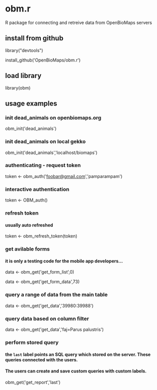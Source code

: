 # obm.r
R package for connecting and retreive data from OpenBioMaps servers

## install from github

library("devtools")

install_github('OpenBioMaps/obm.r')

## load library

library(obm)

## usage examples

### init dead_animals on openbiomaps.org
obm_init('dead_animals')

### init dead_animals on local gekko
obm_init('dead_animals','localhost/biomaps')

### authenticating - request token
token <- obm_auth('foobar@gmail.com','pamparampam')

### interactive authentication
token <- OBM_auth()

### refresh token
#### usually auto refreshed
token <- obm_refresh_token(token)

### get avilable forms 
#### it is only a testing code for the mobile app developers...
data <- obm_get('get_form_list',0)

data <- obm_get('get_form_data',73)

### query a range of data from the main table 
data <- obm_get('get_data','39980:39988')

### query data based on column filter
data <- obm_get('get_data','faj=Parus palustris')

### perform stored query
#### the `last` label points an SQL query which stored on the server. These queries connected with the users. 
#### The users can create and save custom queries with custom labels.
obm_get('get_report','last')
